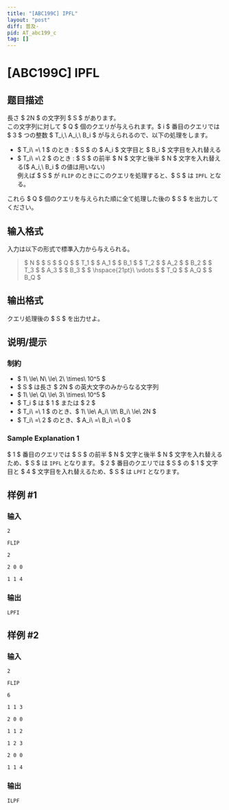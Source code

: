 ```yaml
---
title: "[ABC199C] IPFL"
layout: "post"
diff: 普及-
pid: AT_abc199_c
tag: []
---
```


# [ABC199C] IPFL

## 题目描述

[problemUrl]: https://atcoder.jp/contests/abc199/tasks/abc199_c

長さ $ 2N $ の文字列 $ S $ があります。  
 この文字列に対して $ Q $ 個のクエリが与えられます。$ i $ 番目のクエリでは $ 3 $ つの整数 $ T_i,\ A_i,\ B_i $ が与えられるので、以下の処理をします。

- $ T_i\ =\ 1 $ のとき : $ S $ の $ A_i $ 文字目と $ B_i $ 文字目を入れ替える
- $ T_i\ =\ 2 $ のとき : $ S $ の前半 $ N $ 文字と後半 $ N $ 文字を入れ替える($ A_i,\ B_i $ の値は用いない)  
   例えば $ S $ が `FLIP` のときにこのクエリを処理すると、$ S $ は `IPFL` となる。

これら $ Q $ 個のクエリを与えられた順に全て処理した後の $ S $ を出力してください。

## 输入格式

入力は以下の形式で標準入力から与えられる。

> $ N $ $ S $ $ Q $ $ T_1 $ $ A_1 $ $ B_1 $ $ T_2 $ $ A_2 $ $ B_2 $ $ T_3 $ $ A_3 $ $ B_3 $ $ \hspace{21pt}\ \vdots $ $ T_Q $ $ A_Q $ $ B_Q $

## 输出格式

クエリ処理後の $ S $ を出力せよ。

## 说明/提示

### 制約

- $ 1\ \le\ N\ \le\ 2\ \times\ 10^5 $
- $ S $ は長さ $ 2N $ の英大文字のみからなる文字列
- $ 1\ \le\ Q\ \le\ 3\ \times\ 10^5 $
- $ T_i $ は $ 1 $ または $ 2 $
- $ T_i\ =\ 1 $ のとき、$ 1\ \le\ A_i\ \lt\ B_i\ \le\ 2N $
- $ T_i\ =\ 2 $ のとき、$ A_i\ =\ B_i\ =\ 0 $

### Sample Explanation 1

$ 1 $ 番目のクエリでは $ S $ の前半 $ N $ 文字と後半 $ N $ 文字を入れ替えるため、$ S $ は `IPFL` となります。 $ 2 $ 番目のクエリでは $ S $ の $ 1 $ 文字目と $ 4 $ 文字目を入れ替えるため、$ S $ は `LPFI` となります。

## 样例 #1

### 输入

```
2
FLIP
2
2 0 0
1 1 4
```

### 输出

```
LPFI
```

## 样例 #2

### 输入

```
2
FLIP
6
1 1 3
2 0 0
1 1 2
1 2 3
2 0 0
1 1 4
```

### 输出

```
ILPF
```

